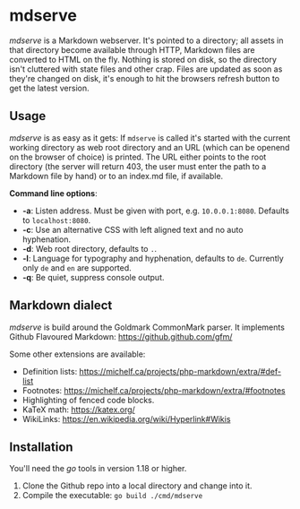 # mdserve

*mdserve* is a Markdown webserver. It's pointed to a directory; all
assets in that directory become available through HTTP, Markdown files
are converted to HTML on the fly. Nothing is stored on disk, so the
directory isn't cluttered with state files and other crap. Files are
updated as soon as they're changed on disk, it's enough to hit the
browsers refresh button to get the latest version.


## Usage

*mdserve* is as easy as it gets: If `mdserve` is called it's started
with the current working directory as web root directory and an URL
(which can be openend on the browser of choice) is printed. The URL
either points to the root directory (the server will return 403, the
user must enter the path to a Markdown file by hand) or to an index.md
file, if available.

**Command line options**:

* **-a**: Listen address. Must be given with port, e.g. `10.0.0.1:8080`.
  Defaults to `localhost:8080`.
* **-c**: Use an alternative CSS with left aligned text and no auto
  hyphenation.
* **-d**: Web root directory, defaults to `.`.
* **-l**: Language for typography and hyphenation, defaults to `de`.
  Currently only `de` and `en` are supported.
* **-q**: Be quiet, suppress console output.


## Markdown dialect

*mdserve* is build around the Goldmark CommonMark parser. It implements
Github Flavoured Markdown: https://github.github.com/gfm/

Some other extensions are available:

* Definition lists: https://michelf.ca/projects/php-markdown/extra/#def-list
* Footnotes: https://michelf.ca/projects/php-markdown/extra/#footnotes
* Highlighting of fenced code blocks.
* KaTeX math: https://katex.org/
* WikiLinks: https://en.wikipedia.org/wiki/Hyperlink#Wikis


## Installation

You'll need the *go* tools in version 1.18 or higher.

1. Clone the Github repo into a local directory and change into it.
2. Compile the executable: `go build ./cmd/mdserve`
